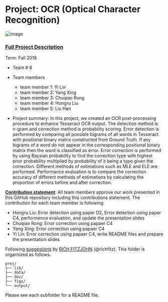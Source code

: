 # Project: OCR (Optical Character Recognition) 

![image](figs/intro.png)

### [Full Project Description](doc/project4_desc.md)

Term: Fall 2018

+ Team # 6
+ Team members
	+ team member 1: Yi Lin
	+ team member 2: Yang Xing
	+ team member 3: Chuqiao Rong
	+ team member 4: Hongru Liu
	+ team member 5: Liu Han

+ Project summary: In this project, we created an OCR post-processing procedure to enhance Tesseract OCR output. The detection method is n-gram and correction method is probability scoring. 
Error detection is performed by comparing all possible bigrams of all words in Tesseract with positional binary matrix constructed from Ground Truth. If any bigrams of a word do not appear in the corresponding positional binary matrix then the word is classified as error. 
Error correction is performed by using Baysian probability to find the correction type with highest prior probability multiplied by probability of it being a typo given the correction. Different methods of estimations such as MLE and ELE are performed. 
Performance evaluation is to compare the correction accuracy of different methods of estimations by calculating the proportion of errors before and after correction.
	
[**Contribution statement**](doc/a_note_on_contributions.md): All team members approve our work presented in this GitHub repository including this contributions statement. The contribution for each team member is following:
+ Hongru Liu: Error detection using paper D2, Error detection using paper C4, performence evaluation, and update the presentation slides
+ Chuqiao Rong: Error correction using papaer C4
+ Yang Xing: Error correction using papaer C4
+ Yi Lin: Error correction using papaer C4, write README files and prepare the presentation slides

Following [suggestions](http://nicercode.github.io/blog/2013-04-05-projects/) by [RICH FITZJOHN](http://nicercode.github.io/about/#Team) (@richfitz). This folder is orgarnized as follows.

```
proj/
├── lib/
├── data/
├── doc/
├── figs/
└── output/
```

Please see each subfolder for a README file.
